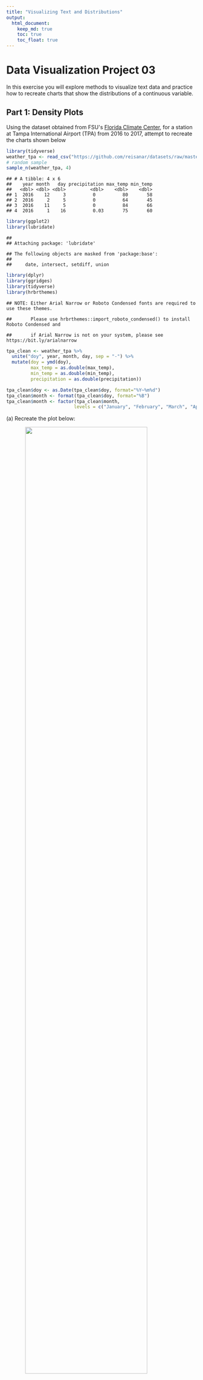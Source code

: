 ```yaml
---
title: "Visualizing Text and Distributions"
output: 
  html_document: 
    keep_md: true
    toc: true
    toc_float: true
---
```


# Data Visualization Project 03


In this exercise you will explore methods to visualize text data and practice how to recreate charts that show the distributions of a continuous variable. 


## Part 1: Density Plots

Using the dataset obtained from FSU's [Florida Climate Center](https://climatecenter.fsu.edu/climate-data-access-tools/downloadable-data), for a station at Tampa International Airport (TPA) from 2016 to 2017, attempt to recreate the charts shown below


```r
library(tidyverse)
weather_tpa <- read_csv("https://github.com/reisanar/datasets/raw/master/tpa_weather_16_17.csv")
# random sample 
sample_n(weather_tpa, 4)
```

```
## # A tibble: 4 x 6
##    year month   day precipitation max_temp min_temp
##   <dbl> <dbl> <dbl>         <dbl>    <dbl>    <dbl>
## 1  2016    12     3          0          80       58
## 2  2016     2     5          0          64       45
## 3  2016    11     5          0          84       66
## 4  2016     1    16          0.03       75       60
```


```r
library(ggplot2)
library(lubridate)
```

```
## 
## Attaching package: 'lubridate'
```

```
## The following objects are masked from 'package:base':
## 
##     date, intersect, setdiff, union
```

```r
library(dplyr)
library(ggridges)
library(tidyverse)
library(hrbrthemes)
```

```
## NOTE: Either Arial Narrow or Roboto Condensed fonts are required to use these themes.
```

```
##       Please use hrbrthemes::import_roboto_condensed() to install Roboto Condensed and
```

```
##       if Arial Narrow is not on your system, please see https://bit.ly/arialnarrow
```

```r
tpa_clean <- weather_tpa %>% 
  unite("doy", year, month, day, sep = "-") %>% 
  mutate(doy = ymd(doy), 
         max_temp = as.double(max_temp), 
         min_temp = as.double(min_temp), 
         precipitation = as.double(precipitation))

tpa_clean$doy <- as.Date(tpa_clean$doy, format="%Y~%m%d")
tpa_clean$month <- format(tpa_clean$doy, format="%B")
tpa_clean$month <- factor(tpa_clean$month, 
                         levels = c("January", "February", "March", "April", "May", "June", "July", "August", "September", "October", "November", "December"))
```

(a) Recreate the plot below:

<img src="https://github.com/reisanar/figs/raw/master/tpa_max_temps_facet.png" width="80%" style="display: block; margin: auto;" />

Hint: the option `binwidth = 3` was used with the `geom_histogram()` function.


```r
a <- ggplot(tpa_clean, aes(x = max_temp, fill = month)) +
  geom_histogram(binwidth = 3, color = "white") +
  theme_bw() +
  theme(legend.position="none",
      panel.spacing = unit(0.1, "lines"),
      axis.ticks.x=element_blank()) + 
  scale_fill_viridis_d() +
  facet_wrap(~month)
a +   labs(x = "Maximum Temperatures",
       y = "Number of Days")
```

![](douglass_project_03_files/figure-html/mimic-1.png)<!-- -->


(b) Recreate the plot below:


<img src="https://github.com/reisanar/figs/raw/master/tpa_max_temps_density.png" width="80%" style="display: block; margin: auto;" />

Hint: check the `kernel` parameter of the `geom_density()` function, and use `bw = 0.5`.


```r
tpa_clean %>%
  ggplot() +
    geom_density( aes(x=max_temp), fill="#696969", bw =0.5, alpha=1.0, kernel="epanechnikov") +
  labs(x = "Maximum temperature") +
    theme_minimal()
```

![](douglass_project_03_files/figure-html/b_dens-1.png)<!-- -->

(c) Recreate the chart below:


<img src="https://github.com/reisanar/figs/raw/master/tpa_max_temps_density_facet.png" width="80%" style="display: block; margin: auto;" />

Hint: default options for `geom_density()` were used. 


```r
c <-ggplot(tpa_clean, aes(x=max_temp, fill=month)) +
    geom_density(alpha=0.75) +
  theme_bw() +
    facet_wrap(~month) +
  scale_fill_viridis_d() +
    theme(
      legend.position="none",
      panel.spacing = unit(0.1, "lines"),
      axis.ticks.x=element_blank()
    )
c +   labs(x = "Maximum Temperatures",
       y = "Number of Days")
```

![](douglass_project_03_files/figure-html/mimic density-1.png)<!-- -->

(d) Recreate the chart below:


<img src="https://github.com/reisanar/figs/raw/master/tpa_max_temps_ridges.png" width="80%" style="display: block; margin: auto;" />

Hint: default options for `geom_density()` were used. 


```r
d <- ggplot(tpa_clean,
  aes(x = `max_temp`,
      y = month,
      fill = month)) +
  geom_density_ridges_gradient(scale = 1.75, size = 0.6, quantile_lines = TRUE,
                               quantiles = 0.5) +
  scale_fill_viridis_d() +
  labs(x = "Maximum temperature",
       y = "") +
  guides(fill=FALSE)
d + theme_minimal()
```

```
## Picking joint bandwidth of 1.49
```

![](douglass_project_03_files/figure-html/mimic density ridge-1.png)<!-- -->


(e) Recreate the plot below:

<img src="https://github.com/reisanar/figs/raw/master/tpa_max_temps_ridges.png" width="80%" style="display: block; margin: auto;" />

Hint: use the`ggridges` package, and the `geom_density_ridges()` function paying close attention to the `quantile_lines` and `quantiles` parameters.


```r
e <- ggplot(tpa_clean,
  aes(x = `max_temp`,
      y = month,
      fill = month)) +
  geom_density_ridges_gradient(scale = 1.75, size = 0.6, quantile_lines = TRUE,
                               quantiles = 0.5) +
  scale_fill_viridis_d() +
  labs(x = "Maximum temperature",
       y = "") +
  guides(fill=FALSE)
e + theme_minimal()
```

```
## Picking joint bandwidth of 1.49
```

![](douglass_project_03_files/figure-html/mimic density ridge e-1.png)<!-- -->

(f) Recreate the chart below:

<img src="https://github.com/reisanar/figs/raw/master/tpa_max_temps_ridges_plasma.png" width="80%" style="display: block; margin: auto;" />

Hint: this uses the `plasma` option (color scale) for the _viridis_ palette.


```r
f <-ggplot(tpa_clean,
  aes(x = `max_temp`,
      y = month,
      fill = stat(x))) +
  geom_density_ridges_gradient(scale = 1.75, size = 0.6, quantile_lines = TRUE, quantiles = 0.5) +
  scale_fill_viridis_c(option = "C") +
  labs(x = "Maximum temperature (in Fahrenheit degrees)",
       y = "",
       fill = "")
f + theme_minimal()
```

```
## Picking joint bandwidth of 1.49
```

![](douglass_project_03_files/figure-html/mimic density ridge f-1.png)<!-- -->



## Part 2: Visualizing Text Data

Review the set of slides (and additional resources linked in it) for visualizing text data: https://www.reisanar.com/slides/text-viz#1

Choose any dataset with text data, and create at least one visualization with it. For example, you can create a frequency count of most used bigrams, a sentiment analysis of the text data, a network visualization of terms commonly used together, and/or a visualization of a topic modeling approach to the problem of identifying words/documents associated to different topics in the text data you decide to use. 

Make sure to include a copy of the dataset in the `data/` folder, and reference your sources if different from the ones listed below:

- [Billboard Top 100 Lyrics](https://github.com/reisanar/datasets/blob/master/BB_top100_2015.csv)

- [RateMyProfessors comments](https://github.com/reisanar/datasets/blob/master/rmp_wit_comments.csv)

- [FL Poly News 2020](https://github.com/reisanar/datasets/blob/master/poly_news_FL20.csv)

- [FL Poly News 2019](https://github.com/reisanar/datasets/blob/master/poly_news_FL19.csv)

(to get the "raw" data from any of the links listed above, simply click on the `raw` button of the GitHub page and copy the URL to be able to read it in your computer using the `read_csv()` function)


```r
library(tidytext)
top_100 <- read_csv("https://raw.githubusercontent.com/reisanar/datasets/master/BB_top100_2015.csv")
```

```
## Parsed with column specification:
## cols(
##   Rank = col_double(),
##   Song = col_character(),
##   Artist = col_character(),
##   Year = col_double(),
##   Lyrics = col_character(),
##   Source = col_double()
## )
```

```r
top_100 %>%
  top_n(10) %>%
  filter(Rank %in% 1:10) %>%
  unnest_tokens(word, Lyrics, token = "words") %>%
  filter(!word %in% stop_words$word, str_detect(word, "[a-z]"))
```

```
## Selecting by Source
```

```
## # A tibble: 1,777 x 6
##     Rank Song        Artist                            Year Source word    
##    <dbl> <chr>       <chr>                            <dbl>  <dbl> <chr>   
##  1     1 uptown funk mark ronson featuring bruno mars  2015      1 hit     
##  2     1 uptown funk mark ronson featuring bruno mars  2015      1 ice     
##  3     1 uptown funk mark ronson featuring bruno mars  2015      1 cold    
##  4     1 uptown funk mark ronson featuring bruno mars  2015      1 michelle
##  5     1 uptown funk mark ronson featuring bruno mars  2015      1 pfeiffer
##  6     1 uptown funk mark ronson featuring bruno mars  2015      1 white   
##  7     1 uptown funk mark ronson featuring bruno mars  2015      1 gold    
##  8     1 uptown funk mark ronson featuring bruno mars  2015      1 hood    
##  9     1 uptown funk mark ronson featuring bruno mars  2015      1 girls   
## 10     1 uptown funk mark ronson featuring bruno mars  2015      1 girls   
## # … with 1,767 more rows
```


```r
ten_top <- top_100 %>%
  filter(Rank %in% 1:15) %>%
  unnest_tokens(word, Lyrics, token = "words") %>%
  filter(!word %in% stop_words$word, str_detect(word, "[a-z]"))

ten_top %>%
  group_by(word) %>%
  summarise(uses=n()) %>%
  arrange(desc(uses = n()))
```

```
## `summarise()` ungrouping output (override with `.groups` argument)
```

```
## # A tibble: 757 x 2
##    word       uses
##    <chr>     <int>
##  1 70s           1
##  2 aah           2
##  3 abel          1
##  4 absolutes     1
##  5 accent        1
##  6 accused       1
##  7 acoustic      1
##  8 affection     1
##  9 afraid        1
## 10 againaah      2
## # … with 747 more rows
```

```r
head(10)
```

```
## [1] 10
```


```r
wordviz <- ten_top %>%
  group_by(word) %>%
  summarise(uses=n()) %>%
  arrange(desc(uses)) %>%
  slice(1:20) %>%
  ggplot() +
  geom_bar(aes(x=word, y=uses),
           stat = "identity") +
  coord_flip() +
  theme_minimal()
```

```
## `summarise()` ungrouping output (override with `.groups` argument)
```

```r
wordviz
```

![](douglass_project_03_files/figure-html/textviz-1.png)<!-- -->


```r
sent_a <- ten_top %>%
  inner_join(get_sentiments("bing")) %>%
  count(Song, sentiment) %>%
  spread(sentiment, n, fill = 0) %>%
  mutate(sentiment = positive - negative) %>%
  ggplot() + 
  geom_bar(aes(x = reorder(Song, sentiment), 
               y = sentiment), 
           stat = "identity") + 
  coord_flip() + 
  labs(x = "", 
       title = "Top 15 Songs of 2015 Sentiment Analysis") + 
  theme_minimal()
```

```
## Joining, by = "word"
```

```r
sent_a
```

![](douglass_project_03_files/figure-html/textsent-1.png)<!-- -->
